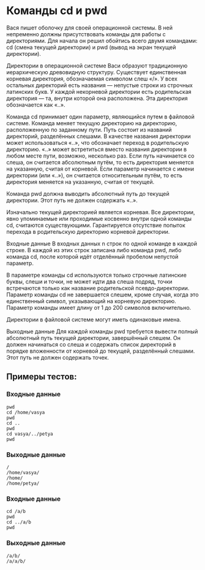 # Команды cd и pwd

Вася пишет оболочку для своей операционной системы. В ней непременно должны присутствовать команды для работы с директориями. Для начала он решил обойтись всего двумя командами: cd (смена текущей директории) и pwd (вывод на экран текущей директории).

Директории в операционной системе Васи образуют традиционную иерархическую древовидную структуру. Существует единственная корневая директория, обозначаемая символом слеш «/». У всех остальных директорий есть названия — непустые строки из строчных латинских букв. У каждой некорневой директории есть родительская директория — та, внутри которой она расположена. Эта директория обозначается как «..».

Команда cd принимает один параметр, являющийся путем в файловой системе. Команда меняет текущую директорию на директорию, расположенную по заданному пути. Путь состоит из названий директорий, разделённых слешами. В качестве названия директории может использоваться «..», что обозначает переход в родительскую директорию. «..» может встретиться вместо названия директории в любом месте пути, возможно, несколько раз. Если путь начинается со слеша, он считается абсолютным путём, то есть директория меняется на указанную, считая от корневой. Если параметр начинается с имени директории (или «..»), он считается относительным путём, то есть директория меняется на указанную, считая от текущей.

Команда pwd должна выводить абсолютный путь до текущей директории. Этот путь не должен содержать «..».

Изначально текущей директорией является корневая. Все директории, явно упоминаемые или проходимые косвенно внутри одной команды cd, считаются существующими. Гарантируется отсутствие попыток перехода в родительскую директорию корневой директории.

Входные данные
В входных данных n строк по одной команде в каждой строке. В каждой из этих строк записана либо команда pwd, либо команда cd, после которой идёт отделённый пробелом непустой параметр.

В параметре команды cd используются только строчные латинские буквы, слеши и точки, не может идти два слеша подряд, точки встречаются только как название родительской псевдо-директории. Параметр команды cd не завершается слешем, кроме случая, когда это единственный символ, указывающий на корневую директорию. Параметр команды имеет длину от 1 до 200 символов включительно.

Директории в файловой системе могут иметь одинаковые имена.

Выходные данные
Для каждой команды pwd требуется вывести полный абсолютный путь текущей директории, завершённый слешем. Он должен начинаться со слеша и содержать список директорий в порядке вложенности от корневой до текущей, разделённый слешами. Этот путь не должен содержать точек.


## Примеры тестов:

### Входные данные

```
pwd
cd /home/vasya
pwd
cd ..
pwd
cd vasya/../petya
pwd
```

### Выходные данные

```
/
/home/vasya/
/home/
/home/petya/
```

### Входные данные

```
cd /a/b
pwd
cd ../a/b
pwd
```

### Выходные данные

```
/a/b/
/a/a/b/
```
